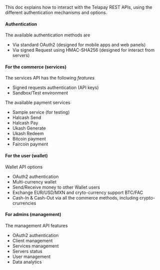 This doc explains how to interact with the Telapay REST APIs, using the different authentication mechanisms and options.


#### Authentication
The available authentication methods are

- Via standard OAuth2 (designed for mobile apps and web panels)
- Via signed Request using HMAC-SHA256 (designed for interact from servers)

#### For the commerce (services)
The services API has the following *features*

- Signed requests authentication (API keys)
- Sandbox/Test environment

The available payment services

- Sample service (for testing)
- Halcash Send
- Halcash Pay
- Ukash Generate
- Ukash Redeem
- Bitcoin payment
- Faircoin payment

#### For the user (wallet)
Wallet API options

- OAuth2 authentication
- Multi-currency wallet
- Send/Receive money to other Wallet users
- Exchange EUR/USD/MXN and cryto-currency support BTC/FAC
- Cash-In & Cash-Out via all the commerce methods, including crypto-crurrencies

#### For admins (management)
The management API features

- OAuth2 authentication
- Client management
- Services management
- Servers status
- User management
- Data analytics
